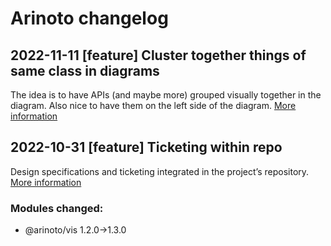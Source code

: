 # Arinoto changelog

## 2022-11-11 [feature]  Cluster together things of same class in diagrams

The idea is to have APIs (and maybe more) grouped visually together in
the diagram. Also nice to have them on the left side of the diagram.
[More information](<spec/cluster-vis/design.md>)

## 2022-10-31 [feature]  Ticketing within repo

Design specifications and ticketing integrated in the project’s
repository.
[More information](<spec/000 ticketing/design.md>)

### Modules changed:
 - @arinoto/vis 1.2.0->1.3.0
